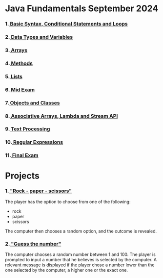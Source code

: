 <h1> Java Fundamentals September 2024</h1>


<h3>
1.<a href="https://github.com/stoynko/Java-Fundamentals-September-2024/tree/main/src/A_BasicSyntaxConditionalStatementsLoops">
Basic Syntax, Conditional Statements and Loops</a></h3>
<h3>2.<a href="https://github.com/stoynko/Java-Fundamentals-September-2024/tree/main/src/B_DataTypesAndVariables"> Data
Types and Variables</a></h3>
<h3>3.<a href="https://github.com/stoynko/Java-Fundamentals-September-2024/tree/main/src/C_Arrays"> Arrays</a></h3>
<h3>4.<a href="https://github.com/stoynko/Java-Fundamentals-September-2024/tree/main/src/D_Methods"> Methods</a></h3>
<h3>5.<a href="https://github.com/stoynko/Java-Fundamentals-September-2024/tree/main/src/E_Lists"> Lists</a></h3>
<h3>6.<a href="https://github.com/stoynko/Java-Fundamentals-September-2024/tree/main/src/X_MidExam"> Mid Exam</a></h3>
<h3>7.<a href="https://github.com/stoynko/Java-Fundamentals-September-2024/tree/main/src/F_ObjectsAndClasses"> Objects and Classes</a></h3>
<h3>8.<a href="https://github.com/stoynko/Java-Fundamentals-September-2024/tree/main/src/G_AssociativeArraysLambdaAndStreamAPI"> Associative Arrays, Lambda and Stream API</a></h3>
<h3>9.<a href="https://github.com/stoynko/Java-Fundamentals-September-2024/tree/main/src/H_TextProcessing"> Text Processing</a></h3>
<h3>10.<a href="https://github.com/stoynko/Java-Fundamentals-September-2024/tree/main/src/I_RegularExpressions"> Regular Expressions</a></h3>
<h3>11.<a href="https://github.com/stoynko/Java-Fundamentals-September-2024/tree/main/src/Y_FinalExam"> Final Exam</a></h3>

<h1> Projects</h1>
<h3>1.<a href="https://github.com/stoynko/Java-Fundamentals-September-2024/blob/main/src/Z_Projects/RockPaperScissors.java"> "Rock - paper - scissors"</a></h3>

The player has the option to choose from one of the following:

* rock
* paper
* scissors

The computer then chooses a random option, and the outcome is revealed.

<h3>
2.<a href ="https://github.com/stoynko/Java-Fundamentals-September-2024/blob/main/src/Z_Projects/GuessTheNumber.java"> "Guess the number"</a></h3>

The computer chooses a random number between 1 and 100. The player is prompted to input a number that he believes is
selected by the computer. A relevant message is displayed if the player chose a number lower than the one selected by
the computer, a higher one
or the exact one.
